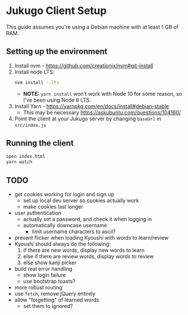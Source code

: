 # Jukugo Client Setup

This guide assumes you're using a Debian machine with at least 1 GB of RAM.

## Setting up the environment
1. Install nvm - https://github.com/creationix/nvm#git-install
1. Install node LTS:
    ```sh
    nvm install --lts
    ```
    * **NOTE:** `yarn install` won't work with Node 10 for some reason, so I've been using Node 8 LTS.
1. Install Yarn - https://yarnpkg.com/en/docs/install#debian-stable
    * This may be necessary https://askubuntu.com/questions/104160/
1. Point the client at your Jukugo server by changing `baseUrl` in `src/index.js`

## Running the client

```sh
open index.html
yarn watch
```

## TODO
* get cookies working for login and sign up
    * set up local dev server so cookies actually work
    * make cookies last longer
* user authentication
    * actually set a password, and check it when logging in
    * automatically downcase username
        * limit username characters to ascii?
* prevent flicker when loading Kyoushi with words to learn/review
* Kyoushi should always do the following:
    1. if there are new words, display new words to learn
    2. else if there are review words, display words to review
    3. else show kanji picker
* build real error handling
    * show login failure
    * use bootstrap toasts?
* more robust routing
* use `fetch`, remove jQuery entirely
* allow "forgetting" of learned words
    * set them to ignored?
